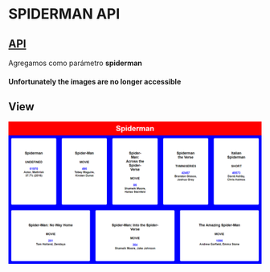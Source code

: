 #   SPIDERMAN API   

##  [API](https://rapidapi.com/apidojo/api/imdb8)
Agregamos como parámetro **spiderman**<br>


####    Unfortunately the images are no longer accessible

##  View
<p aling="center"><img src="1.png"></p>